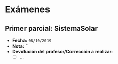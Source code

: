 ﻿# Exámenes

## Primer parcial: SistemaSolar
- **Fecha:** `08/10/2019`
- **Nota:** ``
- **Devolución del profesor/Corrección a realizar:**
  - [ ] ...